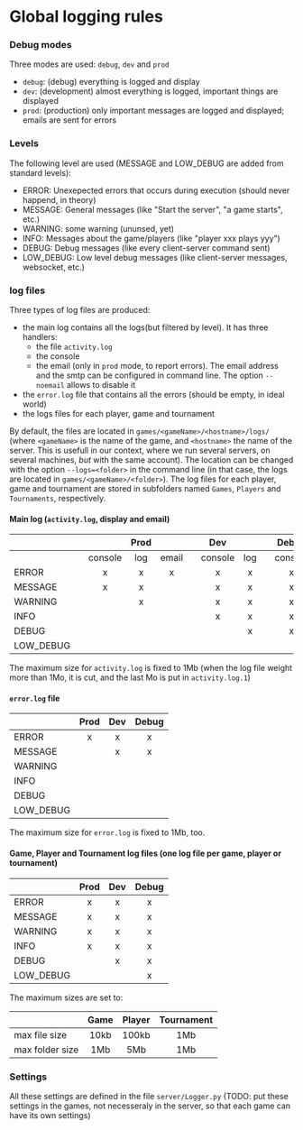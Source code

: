 # Global logging rules### Debug modesThree modes are used: `debug`, `dev` and `prod`  - `debug`: (debug) everything is logged and display  - `dev`: (development) almost everything is logged, important things are displayed  - `prod`: (production) only important messages are logged and displayed; emails are sent for errors### LevelsThe following level are used (MESSAGE and LOW_DEBUG are added from standard levels):  - ERROR: Unexepected errors that occurs during execution (should never happend, in theory)  - MESSAGE: General messages (like "Start the server", "a game starts", etc.)  - WARNING: some warning (ununsed, yet)  - INFO: Messages about the game/players (like "player xxx plays yyy")         - DEBUG: Debug messages (like every client-server command sent)  - LOW_DEBUG: Low level debug messages (like client-server messages, websocket, etc.)### log filesThree types of log files are produced:- the main log contains all the logs(but filtered by level). It has three handlers:   - the file `activity.log`   - the console   - the email (only in `prod` mode, to report errors). The email address and the smtp can be configured in command line. The option `--noemail` allows to disable it- the `error.log` file that contains all the errors (should be empty, in ideal world)- the logs files for each player, game and tournamentBy default, the files are located in `games/<gameName>/<hostname>/logs/` (where `<gameName>` is the name of the game, and `<hostname>` the name of the server. This is usefull in our context, where we run several servers, on several machines, *but* with the same account).The location can be changed with the option `--logs=<folder>` in the command line (in that case, the logs are located in `games/<gameName>/<folder>`).The log files for each player, game and tournament are stored in subfolders named `Games`, `Players` and `Tournaments`, respectively.#### Main log (`activity.log`, display and email)|           |   |         | Prod |       |   |   Dev   |     |   |  Debug   |     ||-----------|---|:-------:|:----:|:-----:|---|:-------:|:---:|---|:--------:|:---:||           |   | console |  log | email |   | console | log |   |  console | log || ERROR     |   |    x    |   x  |   x   |   |    x    |  x  |   |    x     |  x  || MESSAGE   |   |    x    |   x  |       |   |    x    |  x  |   |    x     |  x  || WARNING   |   |         |   x  |       |   |    x    |  x  |   |    x     |  x  || INFO      |   |         |      |       |   |    x    |  x  |   |    x     |  x  || DEBUG     |   |         |      |       |   |         |  x  |   |    x     |  x  || LOW_DEBUG |   |         |      |       |   |         |     |   |          |  x  |The maximum size for `activity.log` is fixed to 1Mb (when the log file weight more than 1Mo, it is cut, and the last Mo is put in `activity.log.1`)#### `error.log` file|           | Prod | Dev | Debug ||-----------|:----:|:---:|:-----:|| ERROR     |   x  |  x  |   x   || MESSAGE   |      |  x  |   x   || WARNING   |      |     |       || INFO      |      |     |       || DEBUG     |      |     |       || LOW_DEBUG |      |     |       |The maximum size for `error.log` is fixed to 1Mb, too.#### Game, Player and Tournament log files  (one log file per game, player or tournament)        |           | Prod | Dev | Debug ||-----------|:----:|:---:|:-----:|| ERROR     |   x  |  x  |   x   || MESSAGE   |   x  |  x  |   x   || WARNING   |   x  |  x  |   x   || INFO      |   x  |  x  |   x   || DEBUG     |      |  x  |   x   || LOW_DEBUG |      |     |   x   |The maximum sizes are set to:|                 | Game | Player | Tournament ||-----------------|:----:|:------:|:----------:|| max file size   | 10kb |  100kb |     1Mb    || max folder size |  1Mb |   5Mb  |     1Mb    |### SettingsAll these settings are defined in the file `server/Logger.py` (TODO: put these settings in the games, not necesseraly in the server, so that each game can have its own settings)